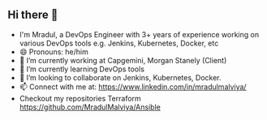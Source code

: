 ## Hi there 👋

- I'm Mradul, a DevOps Engineer with 3+ years of experience working on various DevOps tools e.g. Jenkins, Kubernetes, Docker, etc 
- 😄 Pronouns: he/him
- 🔭 I’m currently working at Capgemini, Morgan Stanely (Client)
- 🌱 I’m currently learning DevOps tools
- 👯 I’m looking to collaborate on Jenkins, Kubernetes, Docker.
- 📫 Connect with me at: https://www.linkedin.com/in/mradulmalviya/
- Checkout my repositories Terraform 
https://github.com/MradulMalviya/Ansible
